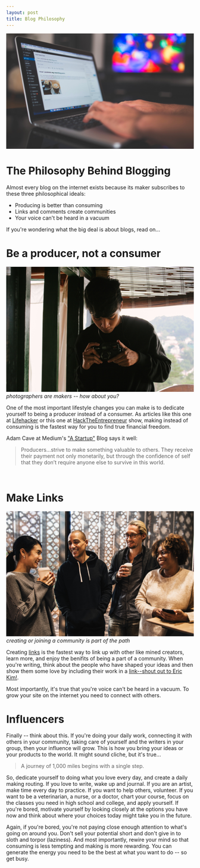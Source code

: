 ```yaml
---
layout: post
title: Blog Philosophy
---
```


![laptop header](/images/blog-philosophy1.jpg)


# The Philosophy Behind Blogging
Almost every blog on the internet exists because its maker subscribes to these three philosophical ideals:
* Producing is better than consuming
* Links and comments create communities
* Your voice can't be heard in a vacuum

If you're wondering what the big deal is about blogs, read on...
<br>

# Be a producer, not a consumer

![maker](/images/maker.jpg)
*photographers are makers -- how about you?*

One of the most important lifestyle changes you can make is to dedicate yourself to being a producer instead of a consumer. As articles like this one at [Lifehacker](https://lifehacker.com/5887345/start-every-day-as-a-producer-not-a-consumer) or this one at [HackTheEntrepreneur](https://hacktheentrepreneur.com/consumer-to-producer/) show, making instead of consuming is the fastest way for you to find true financial freedom. 

Adam Cave at Medium's ["A Startup"](https://medium.com/swlh/consumer-vs-producer-a-change-in-mindset-that-will-change-your-life-11cf8092e3e6) Blog says it well:  

> Producers...strive to make something valuable to others. They receive their payment not only monetarily, but through the confidence of self that they don’t require anyone else to survive in this world.
<br>

# Make Links
![community](/images/community.jpg)
*creating or joining a community is part of the path*

Creating [links](https://en.wikipedia.org/wiki/Hyperlink) is the fastest way to link up with other like mined creators, learn more, and enjoy the benifits of being a part of a community. When you're writing, think about the people who have shaped your ideas and then show them some love by including their work in a [link--shout out to Eric Kim!](http://erickimphotography.com/blog/).

Most importantly, it's true that you're voice can't be heard in a vacuum. To grow your site on the internet you need to connect with others.

# Influencers 

Finally -- think about this. If you're doing your daily work, connecting it with others in your community, taking care of yourself and the writers in your group, then your influence will grow. This is how you bring your ideas or your products to the world. It might sound cliche, but it's true...
> A journey of 1,000 miles begins with a single step.

So, dedicate yourself to doing what you love every day, and create a daily making routing. If you love to write, wake up and journal. If you are an artist, make time every day to practice. If you want to help others, volunteer. If you want to be a veterinarian, a nurse, or a doctor, chart your course, focus on the classes you need in high school and college, and apply yourself. If you're bored, motivate yourself by looking closely at the options you have now and think about where your choices today might take you in the future. 

Again, if you're bored, you're not paying close enough attention to what's going on around you. Don't sell your potential short and don't give in to sloth and torpor (laziness). And most importantly, rewire your mind so that consuming is less tempting and making is more rewarding. You can generate the energy you need to be the best at what you want to do -- so get busy.

